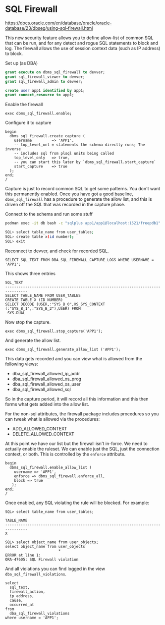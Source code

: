 # SQL Firewall

https://docs.oracle.com/en/database/oracle/oracle-database/23/dbseg/using-sql-firewall.html

This new security feature allows you to define allow-list of common SQL that can
be run, and for any detect and rogue SQL statements to block and log. The firewall
allows the use of session context data (such as IP address) to block.

Set up (as DBA)

```sql
grant execute on dbms_sql_firewall to devver;
grant sql_firewall_viewer to devver;
grant sql_firewall_admin to devver;

create user app1 identified by app1;
grant connect,resource to app1;
```

Enable the firewall

```plsql
exec dbms_sql_firewall.enable;
```

Configure it to capture

```plsql
begin
  dbms_sql_firewall.create_capture (
    username         => 'APP1',
    -- top_level_onl = statements the schema directly runs; The inverse
    -- includes sql from plsql units being called
    top_level_only   => true,
    -- you can start this later by `dbms_sql_firewall.start_capture`
    start_capture    => true
  );
end;
/
```

Capture is just to record common SQL to get some patterns. You don't want this
permanently enabled. Once you have got a good baseline, `dbms_sql_firewall` has
a procedure to generate the allow list, and this is driven off the SQL that was
recorded in the capture phase.

Connect to the schema and run some stuff

```bash
podman exec -it db bash -c "sqlplus app1/app1@localhost:1521/freepdb1"

SQL> select table_name from user_tables;
SQL> create table x(id number);
SQL> exit
```

Reconnect to devver, and check for recorded SQL.

```
SELECT SQL_TEXT FROM DBA_SQL_FIREWALL_CAPTURE_LOGS WHERE USERNAME = 'APP1';
```

This shows three entries

```
SQL_TEXT
--------------------------------------------------------------------------------
SELECT TABLE_NAME FROM USER_TABLES
CREATE TABLE X (ID NUMBER)
SELECT DECODE (USER,:"SYS_B_0",XS_SYS_CONTEXT (:"SYS_B_1",:"SYS_B_2"),USER) FROM
 SYS.DUAL
```

Now stop the capture.

```
exec dbms_sql_firewall.stop_capture('APP1');
```

And generate the allow list.

```
exec dbms_sql_firewall.generate_allow_list ('APP1');
```

This data gets recorded and you can view what is allowed from the following views:

* dba_sql_firewall_allowed_ip_addr
* dba_sql_firewall_allowed_os_prog
* dba_sql_firewall_allowed_os_user
* dba_sql_firewall_allowed_sql

So in the capture period, it will record all this information and this then forms
what gets added into the allow list.

For the non-sql attributes, the firewall package includes procedures so you can
tweak what is allowed via the procedures:

* ADD_ALLOWED_CONTEXT
* DELETE_ALLOWED_CONTEXT

At this point we have our list but the firewall isn't in-force. We need to actually
enable the ruleset. We can enable just the SQL, just the connection context, or both.
This is controlled by the `enforce` attribute.

```
begin
  dbms_sql_firewall.enable_allow_list (
    username => 'APP1',
    enforce => dbms_sql_firewall.enforce_all,
    block => true
   );
end;
/
```

Once enabled, any SQL violating the rule will be blocked. For example:

```
SQL> select table_name from user_tables;

TABLE_NAME
--------------------------------------------------------------------------------
X

SQL> select object_name from user_objects;
select object_name from user_objects
                        *
ERROR at line 1:
ORA-47605: SQL Firewall violation
```

And all violations you can find logged in the view `dba_sql_firewall_violations`.

```
select 
  sql_text, 
  firewall_action, 
  ip_address, 
  cause, 
  occurred_at
from 
  dba_sql_firewall_violations 
where username = 'APP1';
```
